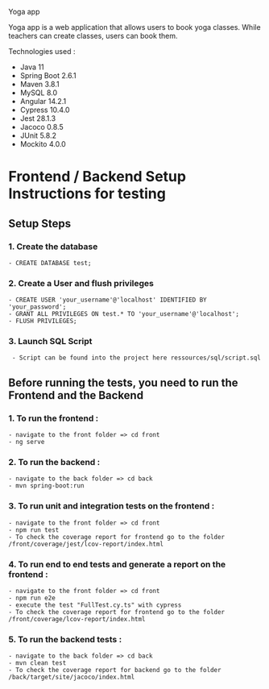 Yoga app

Yoga app is a web application that allows users to book yoga classes. While teachers can create classes, users can book them.  

Technologies used : 
- Java 11
- Spring Boot 2.6.1
- Maven 3.8.1
- MySQL 8.0
- Angular 14.2.1
- Cypress 10.4.0
- Jest 28.1.3
- Jacoco 0.8.5
- JUnit 5.8.2
- Mockito 4.0.0

# Frontend / Backend Setup Instructions for testing

## Setup Steps 

### 1. Create the database
    - CREATE DATABASE test;

### 2. Create a User and flush privileges
    - CREATE USER 'your_username'@'localhost' IDENTIFIED BY 'your_password';
    - GRANT ALL PRIVILEGES ON test.* TO 'your_username'@'localhost';
    - FLUSH PRIVILEGES;

### 3. Launch SQL Script
     - Script can be found into the project here ressources/sql/script.sql


## Before running the tests, you need to run the Frontend and the Backend

### 1. To run the frontend :

    - navigate to the front folder => cd front
    - ng serve

### 2. To run the backend :

    - navigate to the back folder => cd back
    - mvn spring-boot:run 


### 3. To run unit and integration tests on the frontend :

    - navigate to the front folder => cd front 
    - npm run test
    - To check the coverage report for frontend go to the folder /front/coverage/jest/lcov-report/index.html

### 4. To run end to end tests and generate a report on the frontend :

    - navigate to the front folder => cd front
    - npm run e2e
    - execute the test "FullTest.cy.ts" with cypress
    - To check the coverage report for frontend go to the folder /front/coverage/lcov-report/index.html

### 5. To run the backend tests :

    - navigate to the back folder => cd back
    - mvn clean test
    - To check the coverage report for backend go to the folder /back/target/site/jacoco/index.html 
